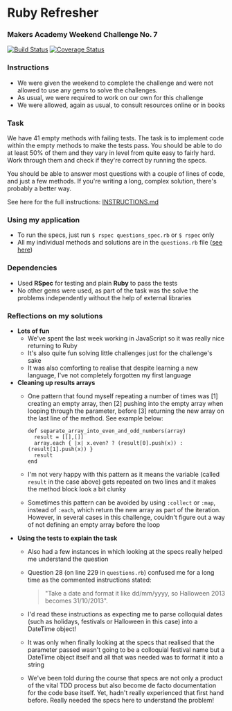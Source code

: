 # Ruby Refresher
### Makers Academy Weekend Challenge No. 7

[![Build Status](https://travis-ci.org/KatHicks/ruby-refresher.svg?branch=master)](https://travis-ci.org/KatHicks/ruby-refresher) [![Coverage Status](https://coveralls.io/repos/github/KatHicks/ruby-refresher/badge.svg?branch=master)](https://coveralls.io/github/KatHicks/ruby-refresher?branch=master)

### Instructions

* We were given the weekend to complete the challenge and were not allowed to use any gems to solve the challenges.
* As usual, we were required to work on our own for this challenge
* We were allowed, again as usual, to consult resources online or in books

### Task

We have 41 empty methods with failing tests. The task is to implement code within the empty methods to make the tests pass. You should be able to do at least 50% of them and they vary in level from quite easy to fairly hard. Work through them and check if they're correct by running the specs.

You should be able to answer most questions with a couple of lines of code, and just a few methods. If you're writing a long, complex solution, there's probably a better way.

See here for the full instructions: [INSTRUCTIONS.md](ruby-refresher/INSTRUCTIONS.md)

### Using my application

* To run the specs, just run `$ rspec questions_spec.rb` or `$ rspec` only
* All my individual methods and solutions are in the `questions.rb` file ([see here](ruby-refresher/lib/questions.rb))

### Dependencies

* Used **RSpec** for testing and plain **Ruby** to pass the tests
* No other gems were used, as part of the task was the solve the problems independently without the help of external libraries

### Reflections on my solutions

* **Lots of fun**
  * We've spent the last week working in JavaScript so it was really nice returning to Ruby
  * It's also quite fun solving little challenges just for the challenge's sake
  * It was also comforting to realise that despite learning a new language, I've not completely forgotten my first language
* **Cleaning up results arrays**
  * One pattern that found myself repeating a number of times was [1] creating an empty array, then [2] pushing into the empty array when looping through the parameter, before [3] returning the new array on the last line of the method. See example below:

    ```
    def separate_array_into_even_and_odd_numbers(array)
      result = [[],[]]
      array.each { |x| x.even? ? (result[0].push(x)) : (result[1].push(x)) }
      result
    end
    ```

  * I'm not very happy with this pattern as it means the variable (called `result` in the case above) gets repeated on two lines and it makes the method block look a bit clunky
  * Sometimes this pattern can be avoided by using `:collect` or `:map`, instead of `:each`, which return the new array as part of the iteration. However, in several cases in this challenge, couldn't figure out a way of not defining an empty array before the loop
* **Using the tests to explain the task**
  * Also had a few instances in which looking at the specs really helped me understand the question
  * Question 28 (on line 229 in `questions.rb`) confused me for a long time as the commented instructions stated:
    > "Take a date and format it like dd/mm/yyyy, so Halloween 2013 becomes 31/10/2013".

  * I'd read these instructions as expecting me to parse colloquial dates (such as holidays, festivals or Halloween in this case) into a DateTime object!
  * It was only when finally looking at the specs that realised that the parameter passed wasn't going to be a colloquial festival name but a DateTime object itself and all that was needed was to format it into a string
  * We've been told during the course that specs are not only a product of the vital TDD process but also become de facto documentation for the code base itself. Yet, hadn't really experienced that first hand before. Really needed the specs here to understand the problem!
